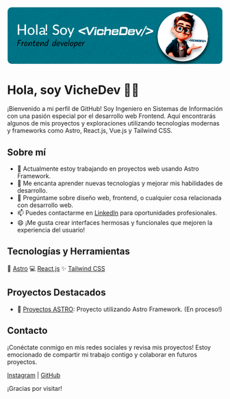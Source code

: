 ![ing Vicente](https://raw.githubusercontent.com/vichedev/vichedev/main/bannerviche.png)

# Hola, soy VicheDev 👋🔥

¡Bienvenido a mi perfil de GitHub! Soy Ingeniero en Sistemas de Información con una pasión especial por el desarrollo web Frontend. Aquí encontrarás algunos de mis proyectos y exploraciones utilizando tecnologías modernas y frameworks como Astro, React.js, Vue.js y Tailwind CSS.

## Sobre mí

- 🔭 Actualmente estoy trabajando en proyectos web usando Astro Framework.
- 🌱 Me encanta aprender nuevas tecnologías y mejorar mis habilidades de desarrollo.
- 💬 Pregúntame sobre diseño web, frontend, o cualquier cosa relacionada con desarrollo web.
- 📫 Puedes contactarme en [LinkedIn](linkedin.com/in/vicente-zamora-g) para oportunidades profesionales.
- 😄 ¡Me gusta crear interfaces hermosas y funcionales que mejoren la experiencia del usuario!

## Tecnologías y Herramientas

🚀 [Astro](https://astro.build/)
💻 [React.js](https://react.dev/)
✨ [Tailwind CSS](https://tailwindcss.com/)

## Proyectos Destacados

- 🚀 [Proyectos ASTRO](https://astro.build/): Proyecto utilizando Astro Framework. (En proceso!)

## Contacto

¡Conéctate conmigo en mis redes sociales y revisa mis proyectos! Estoy emocionado de compartir mi trabajo contigo y colaborar en futuros proyectos.

[Instagram](https://www.instagram.com/jhonnvi23?igsh=MWQyb3kzYzYzdWdqcQ==) | [GitHub](https://github.com/YovngVi)

¡Gracias por visitar!
